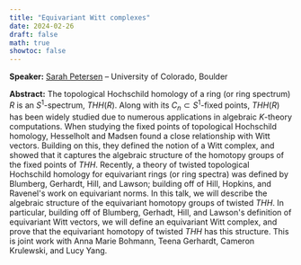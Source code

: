 ```yaml
---
title: "Equivariant Witt complexes"
date: 2024-02-26
draft: false
math: true
showtoc: false
---
```


**Speaker:** [Sarah Petersen](https://sites.google.com/view/sarahpetersen/home) – University of Colorado, Boulder

**Abstract:** The topological Hochschild homology of a ring (or ring spectrum) $R$ is an $S^1$-spectrum, $THH(R).$ Along with its $C_n \subset S^1$-fixed points, $THH(R)$ has been widely studied due to numerous applications in algebraic $K$-theory computations. When studying the fixed points of topological Hochschild homology, Hesselholt and Madsen found a close relationship with Witt vectors. Building on this, they defined the notion of a Witt complex, and showed that it captures the algebraic structure of the homotopy groups of the fixed points of $THH$. Recently, a theory of twisted topological Hochschild homology for equivariant rings (or ring spectra) was defined by Blumberg, Gerhardt, Hill, and Lawson; building off of Hill, Hopkins, and Ravenel's work on equivariant norms. In this talk, we will describe the algebraic structure of the equivariant homotopy groups of twisted $THH$. In particular, building off of Blumberg, Gerhadt, Hill, and Lawson's definition of equivariant Witt vectors, we will define an equivariant Witt complex, and prove that the equivariant homotopy of twisted $THH$ has this structure. This is joint work with Anna Marie Bohmann, Teena Gerhardt, Cameron Krulewski, and Lucy Yang.